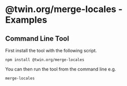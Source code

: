 # @twin.org/merge-locales - Examples

## Command Line Tool

First install the tool with the following script.

```shell
npm install @twin.org/merge-locales
```

You can then run the tool from the command line e.g.

```shell
merge-locales
```

